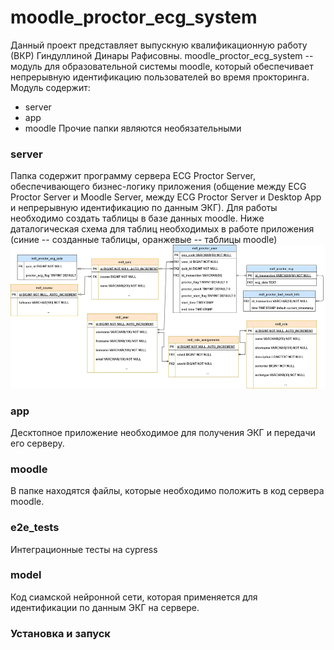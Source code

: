 # moodle_proctor_ecg_system
Данный проект представляет выпускную квалификационную работу (ВКР) Гиндуллиной Динары Рафисовны.
moodle_proctor_ecg_system -- модуль для образовательной системы moodle, который обеспечивает непрерывную идентификацию пользователей во время прокторинга.
Модуль содержит:
- server
- app
- moodle
Прочие папки являются необязательными
### server
Папка содержит программу сервера ECG Proctor Server, обеспечивающего бизнес-логику приложения (общение между ECG Proctor Server и Moodle Server, между ECG Proctor Server и Desktop App и непрерывную идентификацию по данным ЭКГ).
Для работы необходимо создать таблицы в базе данных moodle. Ниже даталогическая схема для таблиц необходимых в работе приложения (синие -- созданные таблицы, оранжевые -- таблицы moodle)
![img.png](img.png)
### app
Десктопное приложение необходимое для получения ЭКГ и передачи его серверу.
### moodle
В папке находятся файлы, которые необходимо положить в код сервера moodle.
### e2e_tests
Интеграционные тесты на cypress
### model
Код сиамской нейронной сети, которая применяется для идентификации по данным ЭКГ на сервере.
### Установка и запуск